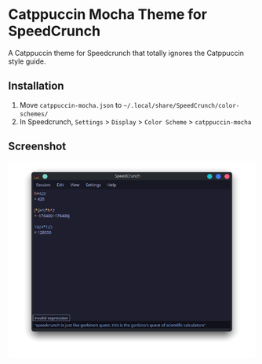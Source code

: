 # Catppuccin Mocha Theme for SpeedCrunch
A Catppuccin theme for Speedcrunch that totally ignores the Catppuccin style guide.

## Installation

1. Move `catppuccin-mocha.json` to `~/.local/share/SpeedCrunch/color-schemes/`
2. In Speedcrunch, `Settings` > `Display` > `Color Scheme` > `catppuccin-mocha`

## Screenshot
<center>
  <img src="screenshot.png" alt="Screenshot of the theme applied to SpeedCrunch.">
</center>
